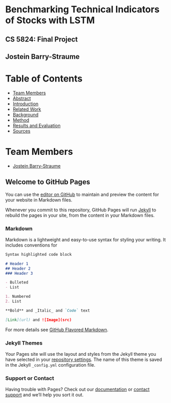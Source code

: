 # Benchmarking Technical Indicators of Stocks with LSTM
## CS 5824: Final Project
## Jostein Barry-Straume

# Table of Contents
* [Team Members](#Team)
* [Abstract](#Abstract)
* [Introduction](#Introduction)
* [Related Work](#Related-Work)
* [Background](#Background)
* [Method](#Method)
* [Results and Evaluation](#Results)
* [Sources](#Sources)


# <a name="Team"></a>Team Members
* [Jostein Barry-Straume](https://github.com/josteinstraume)


## Welcome to GitHub Pages

You can use the [editor on GitHub](https://github.com/josteinstraume/adv-ml-final-project/edit/gh-pages/index.md) to maintain and preview the content for your website in Markdown files.

Whenever you commit to this repository, GitHub Pages will run [Jekyll](https://jekyllrb.com/) to rebuild the pages in your site, from the content in your Markdown files.

### Markdown

Markdown is a lightweight and easy-to-use syntax for styling your writing. It includes conventions for

```markdown
Syntax highlighted code block

# Header 1
## Header 2
### Header 3

- Bulleted
- List

1. Numbered
2. List

**Bold** and _Italic_ and `Code` text

[Link](url) and ![Image](src)
```

For more details see [GitHub Flavored Markdown](https://guides.github.com/features/mastering-markdown/).

### Jekyll Themes

Your Pages site will use the layout and styles from the Jekyll theme you have selected in your [repository settings](https://github.com/josteinstraume/adv-ml-final-project/settings). The name of this theme is saved in the Jekyll `_config.yml` configuration file.

### Support or Contact

Having trouble with Pages? Check out our [documentation](https://docs.github.com/categories/github-pages-basics/) or [contact support](https://github.com/contact) and we’ll help you sort it out.
